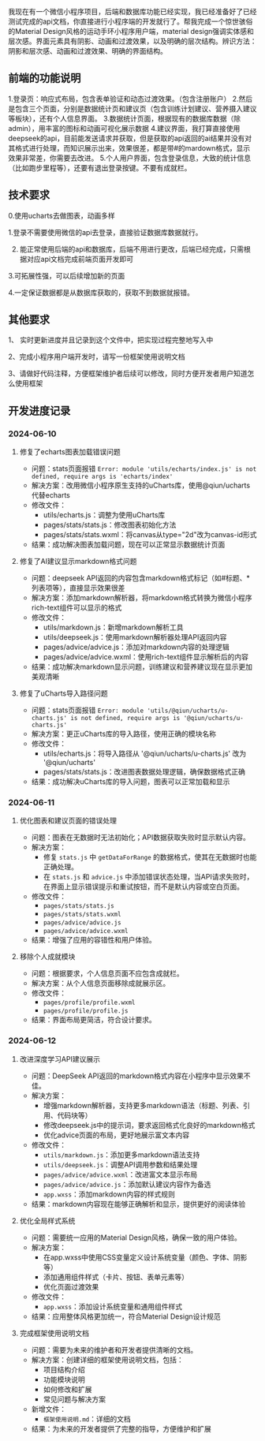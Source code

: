 我现在有一个微信小程序项目，后端和数据库功能已经实现，我已经准备好了已经测试完成的api文档，你直接进行小程序端的开发就行了。帮我完成一个惊世骇俗的Material Design风格的运动手环小程序用户端，material design强调实体感和层次感。界面元素具有阴影、动画和过渡效果，以及明确的层次结构。辨识方法：阴影和层次感、动画和过渡效果、明确的界面结构。

## 前端的功能说明

1.登录页​​：响应式布局，包含表单验证和动态过渡效果。（包含注册账户）
2.然后是包含三个页面，分别是数据统计页和建议页（包含训练计划建议、营养摄入建议等板块），还有个人信息界面。
3.数据统计页面，根据现有的数据库数据（除admin），用丰富的图标和动画可视化展示数据
4.建议界面，我打算直接使用deepseek的api，目前能发送请求并获取，但是获取的api返回的ai结果并没有对其格式进行处理，而知识展示出来，效果很差，都是带#的mardown格式，显示效果非常差，你需要去改进。
5.个人用户界面，包含登录信息，大致的统计信息（比如跑步里程等），还要有退出登录按键。不要有成就栏。


## 技术要求
0.使用ucharts去做图表，动画多样

1.登录不需要使用微信的api去登录，直接验证数据库数据就行。


2. 能正常使用后端的api和数据库，后端不用进行更改，后端已经完成，只需根据对应api文档完成前端页面开发即可

3.可拓展性强，可以后续增加新的页面

4.一定保证数据都是从数据库获取的，获取不到数据就报错。

## 其他要求

1、 实时更新进度并且记录到这个文件中，把实现过程完整地写入中

2、完成小程序用户端开发时，请写一份框架使用说明文档

3、请做好代码注释，方便框架维护者后续可以修改，同时方便开发者用户知道怎么使用框架

## 开发进度记录

### 2024-06-10
1. 修复了echarts图表加载错误问题
   - 问题：stats页面报错 `Error: module 'utils/echarts/index.js' is not defined, require args is 'echarts/index'`
   - 解决方案：改用微信小程序原生支持的uCharts库，使用@qiun/ucharts代替echarts
   - 修改文件：
     - utils/echarts.js：调整为使用uCharts库
     - pages/stats/stats.js：修改图表初始化方法
     - pages/stats/stats.wxml：将canvas从type="2d"改为canvas-id形式
   - 结果：成功解决图表加载问题，现在可以正常显示数据统计页面

2. 修复了AI建议显示markdown格式问题
   - 问题：deepseek API返回的内容包含markdown格式标记（如#标题、*列表项等），直接显示效果很差
   - 解决方案：添加markdown解析器，将markdown格式转换为微信小程序rich-text组件可以显示的格式
   - 修改文件：
     - utils/markdown.js：新增markdown解析工具
     - utils/deepseek.js：使用markdown解析器处理API返回内容
     - pages/advice/advice.js：添加对markdown内容的处理逻辑
     - pages/advice/advice.wxml：使用rich-text组件显示解析后的内容
   - 结果：成功解决markdown显示问题，训练建议和营养建议现在显示更加美观清晰

3. 修复了uCharts导入路径问题
   - 问题：stats页面报错 `Error: module 'utils/@qiun/ucharts/u-charts.js' is not defined, require args is '@qiun/ucharts/u-charts.js'`
   - 解决方案：更正uCharts库的导入路径，使用正确的模块名称
   - 修改文件：
     - utils/echarts.js：将导入路径从 '@qiun/ucharts/u-charts.js' 改为 '@qiun/ucharts'
     - pages/stats/stats.js：改进图表数据处理逻辑，确保数据格式正确
   - 结果：成功解决uCharts库的导入问题，图表可以正常加载和显示

### 2024-06-11
1. 优化图表和建议页面的错误处理
   - 问题：图表在无数据时无法初始化；API数据获取失败时显示默认内容。
   - 解决方案：
     - 修复 `stats.js` 中 `getDataForRange` 的数据格式，使其在无数据时也能正确处理。
     - 在 `stats.js` 和 `advice.js` 中添加错误状态处理，当API请求失败时，在界面上显示错误提示和重试按钮，而不是默认内容或空白页面。
   - 修改文件：
     - `pages/stats/stats.js`
     - `pages/stats/stats.wxml`
     - `pages/advice/advice.js`
     - `pages/advice/advice.wxml`
   - 结果：增强了应用的容错性和用户体验。

2. 移除个人成就模块
   - 问题：根据要求，个人信息页面不应包含成就栏。
   - 解决方案：从个人信息页面移除成就展示区。
   - 修改文件：
     - `pages/profile/profile.wxml`
     - `pages/profile/profile.js`
   - 结果：界面布局更简洁，符合设计要求。

### 2024-06-12
1. 改进深度学习API建议展示
   - 问题：DeepSeek API返回的markdown格式内容在小程序中显示效果不佳。
   - 解决方案：
     - 增强markdown解析器，支持更多markdown语法（标题、列表、引用、代码块等）
     - 修改deepseek.js中的提示词，要求返回格式化良好的markdown格式
     - 优化advice页面的布局，更好地展示富文本内容
   - 修改文件：
     - `utils/markdown.js`：添加更多markdown语法支持
     - `utils/deepseek.js`：调整API调用参数和结果处理
     - `pages/advice/advice.wxml`：改进富文本显示布局
     - `pages/advice/advice.js`：添加默认建议内容作为备选
     - `app.wxss`：添加markdown内容的样式规则
   - 结果：markdown内容现在能够正确解析和显示，提供更好的阅读体验

2. 优化全局样式系统
   - 问题：需要统一应用的Material Design风格，确保一致的用户体验。
   - 解决方案：
     - 在app.wxss中使用CSS变量定义设计系统变量（颜色、字体、阴影等）
     - 添加通用组件样式（卡片、按钮、表单元素等）
     - 优化页面过渡效果
   - 修改文件：
     - `app.wxss`：添加设计系统变量和通用组件样式
   - 结果：应用整体风格更加统一，符合Material Design设计规范

3. 完成框架使用说明文档
   - 问题：需要为未来的维护者和开发者提供清晰的文档。
   - 解决方案：创建详细的框架使用说明文档，包括：
     - 项目结构介绍
     - 功能模块说明
     - 如何修改和扩展
     - 常见问题与解决方案
   - 新增文件：
     - `框架使用说明.md`：详细的文档
   - 结果：为未来的开发者提供了完整的指导，方便维护和扩展

